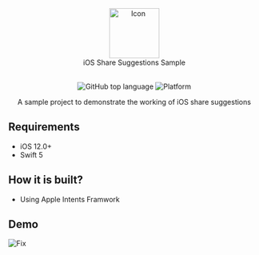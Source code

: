 <div align="center">
  <img width="100" src="https://user-images.githubusercontent.com/35783310/186687383-835ccbd8-95de-4497-85bd-b3eb6383d231.png" alt="Icon" /> <br>
  iOS Share Suggestions Sample <br>  <br>


![GitHub top language](https://img.shields.io/github/languages/top/m-afham/iOS-share-suggestions-sample?color=red)
![Platform](https://img.shields.io/cocoapods/p/ios?color=red)

A sample project to demonstrate the working of iOS share suggestions

</div>

## Requirements

- iOS 12.0+
- Swift 5

## How it is built?

- Using Apple Intents Framwork

## Demo
![Fix](https://user-images.githubusercontent.com/35783310/186683061-bd4cd08c-70be-4abd-97a3-f40579808ce3.jpg)
